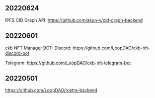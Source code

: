 20220624
---------------------------------------------------
IPFS CID Graph API:
https://github.com/akun-y/cid-graph-backend

20220601
---------------------------------------------------
ckb NFT Manager BOT:
Discord:
https://github.com/LoopDAO/ckb-nft-discord-bot

Telegram:
https://github.com/LoopDAO/ckb-nft-telegram-bot


20220501
---------------------------------------------------
https://github.com/LoopDAO/rostra-backend
